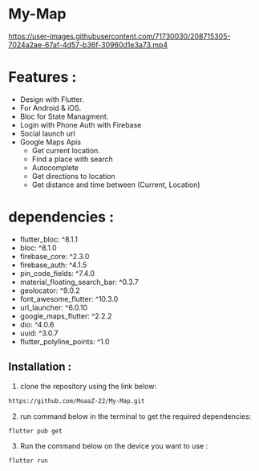 # My-Map
https://user-images.githubusercontent.com/71730030/208715305-7024a2ae-67af-4d57-b36f-30960d1e3a73.mp4

# Features :
 - Design with Flutter.
 - For Android & iOS.
 - Bloc for State Managment.
 - Login with Phone Auth with Firebase
 - Social launch url
 - Google Maps Apis
   - Get current location.
   - Find a place with search 
   - Autocomplete
   - Get directions to location
   - Get distance and time between (Current, Location)

# dependencies :
 - flutter_bloc: ^8.1.1
 - bloc: ^8.1.0
 - firebase_core: ^2.3.0
 - firebase_auth: ^4.1.5
 - pin_code_fields: ^7.4.0
 - material_floating_search_bar: ^0.3.7
 - geolocator: ^9.0.2
 - font_awesome_flutter: ^10.3.0
 - url_launcher: ^6.0.10
 - google_maps_flutter: ^2.2.2
 - dio: ^4.0.6
 - uuid: ^3.0.7
 - flutter_polyline_points: ^1.0  
 
 ## Installation :

1. clone the repository using the link below:
  ```sh 
  https://github.com/MoaaZ-22/My-Map.git
  ```
2. run command below in the terminal to get the required dependencies:
  ```sh 
  flutter pub get
  ```
3. Run the command below on the device you want to use :
  ```sh 
  flutter run
  ```
